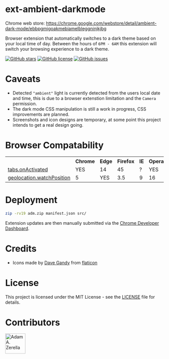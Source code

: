 # ext-ambient-darkmode

Chrome web store: https://chrome.google.com/webstore/detail/ambient-dark-mode/ebbpgmigoakmebiamelbleggninjkjbg

Browser extension that automatically switches to a dark theme based on your local time of day. Between the hours of `6PM - 6AM` this extension will switch your browsing experience to a dark theme.

[![GitHub stars](https://img.shields.io/github/stars/adamzerella/ext-ambient-darkmode.svg)](https://github.com/adamzerella/ext-ambient-darkmode/stargazers)
[![GitHub license](https://img.shields.io/github/license/adamzerella/ext-ambient-darkmode.svg)](https://github.com/adamzerella/ext-ambient-darkmode/blob/master/LICENSE)
[![GitHub issues](https://img.shields.io/github/issues/adamzerella/ext-ambient-darkmode.svg)](https://github.com/adamzerella/ext-ambient-darkmode/issues)

# Caveats
- Detected `"ambient"` light is currently detected from the users local date and time, this is due to a browser extenstion limitation and the `Camera` permission.
- The dark mode CSS manipulation is still a work in progress, CSS improvements are planned.
- Screenshots and icon designs are temporary, at some point this project intends to get a real design going.

# Browser Compatability
<table>
    <th></th><th>Chrome</th><th>Edge</th><th>Firefox</th><th>IE</th><th>Opera</th><th>Safari</th>
    <tr>
        <td><a href="https://developer.mozilla.org/en-US/docs/Mozilla/Add-ons/WebExtensions/API/tabs/onActivated">tabs.onActivated</a></td>
        <td>YES</td>
        <td>14</td>
        <td>45</td>
        <td>?</td>
        <td>YES</td>
        <td>?</td>
    </tr>
    <tr>
        <td><a href="https://developer.mozilla.org/docs/Web/API/Geolocation/watchPosition">geolocation.watchPosition</a></td>
        <td>5</td>
        <td>YES</td>
        <td>3.5</td>
        <td>9</td>
        <td>16</td>
        <td>YES</td>
    </tr>
</table>

# Deployment
```bash
zip -rv19 adm.zip manifest.json src/
```
Extension updates are then manually submitted via the [Chrome Developer Dashboard](https://chrome.google.com/webstore/devconsole).

# Credits
- Icons made by [Dave Gandy](https://www.flaticon.com/authors/dave-gandy) from [flaticon](https://www.flaticon.com/)

# License

This project is licensed under the MIT License - see the [LICENSE](https://raw.githubusercontent.com/adamzerella/ext-ambient-darkmode/master/LICENSE) file for details.

# Contributors

<div style="display:inline;">
  <img width="64" height="64" href="https://github.com/adamzerella" src="https://avatars0.githubusercontent.com/u/1501560?s=460&v=4" alt="Adam A. Zerella"/>
</div>
